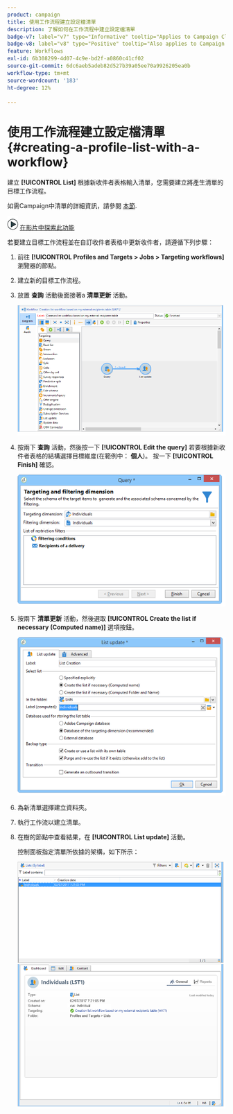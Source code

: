 ```yaml
---
product: campaign
title: 使用工作流程建立設定檔清單
description: 了解如何在工作流程中建立設定檔清單
badge-v7: label="v7" type="Informative" tooltip="Applies to Campaign Classic v7"
badge-v8: label="v8" type="Positive" tooltip="Also applies to Campaign v8"
feature: Workflows
exl-id: 6b308299-4d07-4c9e-bd2f-a0860c41cf02
source-git-commit: 6dc6aeb5adeb82d527b39a05ee70a9926205ea0b
workflow-type: tm+mt
source-wordcount: '183'
ht-degree: 12%

---
```


# 使用工作流程建立設定檔清單{#creating-a-profile-list-with-a-workflow}



建立 **[!UICONTROL List]** 根據新收件者表格輸入清單，您需要建立將產生清單的目標工作流程。

如需Campaign中清單的詳細資訊，請參閱 [本節](../../platform/using/creating-and-managing-lists.md#about-lists-in-adobe-campaign).

![](assets/do-not-localize/how-to-video.png) [在影片中探索此功能](../../platform/using/creating-and-managing-lists.md#create-list-in-a-wf-video)

若要建立目標工作流程並在自訂收件者表格中更新收件者，請遵循下列步驟：

1. 前往 **[!UICONTROL Profiles and Targets > Jobs > Targeting workflows]** 瀏覽器的節點。
1. 建立新的目標工作流程。
1. 放置 **查詢** 活動後面接著a **清單更新** 活動。

   ![](assets/mapping_create_list_workflow01.png)

1. 按兩下 **查詢** 活動，然後按一下 **[!UICONTROL Edit the query]** 若要根據新收件者表格的結構選擇目標維度(在範例中： **個人**)。 按一下 **[!UICONTROL Finish]** 確認。

   ![](assets/mapping_create_list_workflow03.png)

1. 按兩下 **清單更新** 活動，然後選取 **[!UICONTROL Create the list if necessary (Computed name)]** 選項按鈕。

   ![](assets/mapping_create_list_workflow02.png)

1. 為新清單選擇建立資料夾。
1. 執行工作流以建立清單。
1. 在樹的節點中查看結果，在 **[!UICONTROL List update]** 活動。

   控制面板指定清單所依據的架構，如下所示：

   ![](assets/mapping_list_view.png)
